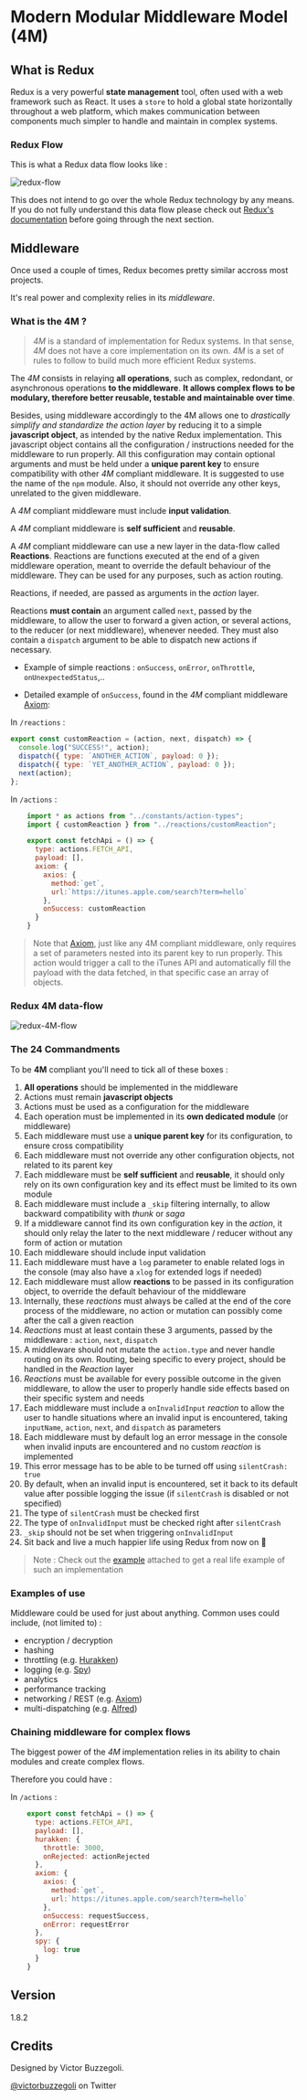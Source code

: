 # Modern Modular Middleware Model (4M)

## What is Redux

Redux is a very powerful **state management** tool, often used with a web framework such as React.
It uses a `store` to hold a global state horizontally throughout a web platform, which makes communication between components much simpler to handle and maintain in complex systems.

### Redux Flow

This is what a Redux data flow looks like :

![redux-flow](resources/redux-flow.jpg)

This does not intend to go over the whole Redux technology by any means. If you do not fully understand this data flow please check out [Redux's documentation](https://redux.js.org/) before going through the next section.

## Middleware

Once used a couple of times, Redux becomes pretty similar accross most projects.

It's real power and complexity relies in its _middleware_.

### What is the 4M ?

> _4M_ is a standard of implementation for Redux systems. In that sense, _4M_ does not have a core implementation on its own. _4M_ is a set of rules to follow to build much more efficient Redux systems.

The _4M_ consists in relaying **all operations**, such as complex, redondant, or asynchronous operations **to the middleware**. **It allows complex flows to be modulary, therefore better reusable, testable and maintainable over time**.

Besides, using middleware accordingly to the 4M allows one to _drastically simplify and standardize the action layer_ by reducing it to a simple **javascript object**, as intended by the native Redux implementation. This javascript object contains all the configuration / instructions needed for the middleware to run properly. All this configuration may contain optional arguments and must be held under a **unique parent key** to ensure compatibility with other _4M_ compliant middleware. It is suggested to use the name of the `npm` module. Also, it should not override any other keys, unrelated to the given middleware.

A _4M_ compliant middleware must include **input validation**.

A _4M_ compliant middleware is **self sufficient** and **reusable**.

A _4M_ compliant middleware can use a new layer in the data-flow called **Reactions**. Reactions are functions executed at the end of a given middleware operation, meant to override the default behaviour of the middleware. They can be used for any purposes, such as action routing.

Reactions, if needed, are passed as arguments in the _action_ layer.

Reactions **must contain** an argument called `next`, passed by the middleware, to allow the user to forward a given action, or several actions, to the reducer (or next middleware), whenever needed. They must also contain a `dispatch` argument to be able to dispatch new actions if necessary.

- Example of simple reactions : `onSuccess`, `onError`, `onThrottle`, `onUnexpectedStatus`,..

- Detailed example of `onSuccess`, found in the _4M_ compliant middleware [Axiom](https://github.com/vbuzzegoli/axiom):

In `/reactions` :

```javascript
export const customReaction = (action, next, dispatch) => {
  console.log("SUCCESS!", action);
  dispatch({ type: `ANOTHER_ACTION`, payload: 0 });
  dispatch({ type: `YET_ANOTHER_ACTION`, payload: 0 });
  next(action);
};
```

In `/actions` :

```javascript
    import * as actions from "../constants/action-types";
    import { customReaction } from "../reactions/customReaction";

    export const fetchApi = () => {
      type: actions.FETCH_API,
      payload: [],
      axiom: {
        axios: {
          method:`get`,
          url:`https://itunes.apple.com/search?term=hello`
        },
        onSuccess: customReaction
      }
    }
```

> Note that [Axiom](https://github.com/vbuzzegoli/axiom), just like any 4M compliant middleware, only requires a set of parameters nested into its parent key to run properly. This action would trigger a call to the iTunes API and automatically fill the payload with the data fetched, in that specific case an array of objects.

### Redux 4M data-flow

![redux-4M-flow](resources/redux-4M-flow.jpg)

### The 24 Commandments

To be **4M** compliant you'll need to tick all of these boxes :

1. **All operations** should be implemented in the middleware
2. Actions must remain **javascript objects**
3. Actions must be used as a configuration for the middleware
4. Each operation must be implemented in its **own dedicated module** (or middleware)
5. Each middleware must use a **unique parent key** for its configuration, to ensure cross compatibility
6. Each middleware must not override any other configuration objects, not related to its parent key
7. Each middleware must be **self sufficient** and **reusable**, it should only rely on its own configuration key and its effect must be limited to its own module
8. Each middleware must include a `_skip` filtering internally, to allow backward compatibility with _thunk_ or _saga_
9. If a middleware cannot find its own configuration key in the _action_, it should only relay the later to the next middleware / reducer without any form of action or mutation
10. Each middleware should include input validation
11. Each middleware must have a `log` parameter to enable related logs in the console (may also have a `xlog` for extended logs if needed)
12. Each middleware must allow **reactions** to be passed in its configuration object, to override the default behaviour of the middleware
13. Internally, these _reactions_ must always be called at the end of the core process of the middleware, no action or mutation can possibly come after the call a given reaction
14. _Reactions_ must at least contain these 3 arguments, passed by the middleware : `action`, `next`, `dispatch`
15. A middleware should not mutate the `action.type` and never handle routing on its own. Routing, being specific to every project, should be handled in the _Reaction_ layer
16. _Reactions_ must be available for every possible outcome in the given middleware, to allow the user to properly handle side effects based on their specific system and needs
17. Each middleware must include a `onInvalidInput` _reaction_ to allow the user to handle situations where an invalid input is encountered, taking `inputName`, `action`, `next`, and `dispatch` as parameters
18. Each middleware must by default log an error message in the console when invalid inputs are encountered and no custom _reaction_ is implemented
19. This error message has to be able to be turned off using `silentCrash: true`
20. By default, when an invalid input is encountered, set it back to its default value after possible logging the issue (if `silentCrash` is disabled or not specified)
21. The type of `silentCrash` must be checked first
22. The type of `onInvalidInput` must be checked right after `silentCrash`
23. `_skip` should not be set when triggering `onInvalidInput`
24. Sit back and live a much happier life using Redux from now on :rocket:

> Note : Check out the [example](https://github.com/vbuzzegoli/4M/tree/master/example) attached to get a real life example of such an implementation

### Examples of use

Middleware could be used for just about anything.
Common uses could include, (not limited to) :

- encryption / decryption
- hashing
- throttling (e.g. [Hurakken](https://github.com/vbuzzegoli/hurakken))
- logging (e.g. [Spy](https://github.com/vbuzzegoli/spy))
- analytics
- performance tracking
- networking / REST (e.g. [Axiom](https://github.com/vbuzzegoli/axiom))
- multi-dispatching (e.g. [Alfred](https://github.com/vbuzzegoli/alfred))

### Chaining middleware for complex flows

The biggest power of the _4M_ implementation relies in its ability to chain modules and create complex flows.

Therefore you could have :

In `/actions` :

```javascript
    export const fetchApi = () => {
      type: actions.FETCH_API,
      payload: [],
      hurakken: {
        throttle: 3000,
        onRejected: actionRejected
      },
      axiom: {
        axios: {
          method:`get`,
          url:`https://itunes.apple.com/search?term=hello`
        },
        onSuccess: requestSuccess,
        onError: requestError
      },
      spy: {
        log: true
      }
    }
```

## Version

1.8.2

## Credits

Designed by Victor Buzzegoli.

[@victorbuzzegoli](https://twitter.com/victorbuzzegoli) on Twitter
